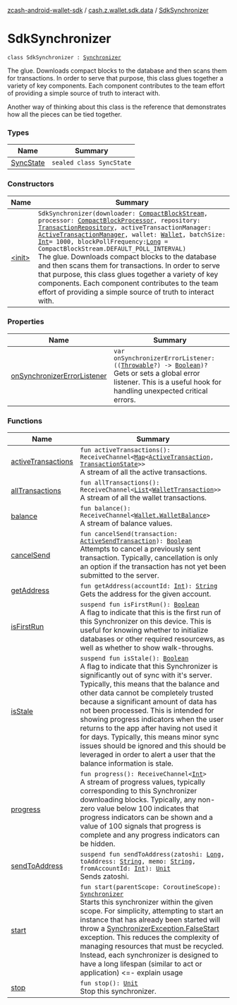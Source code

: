 [zcash-android-wallet-sdk](../../index.md) / [cash.z.wallet.sdk.data](../index.md) / [SdkSynchronizer](./index.md)

# SdkSynchronizer

`class SdkSynchronizer : `[`Synchronizer`](../-synchronizer/index.md)

The glue. Downloads compact blocks to the database and then scans them for transactions. In order to serve that
purpose, this class glues together a variety of key components. Each component contributes to the team effort of
providing a simple source of truth to interact with.

Another way of thinking about this class is the reference that demonstrates how all the pieces can be tied
together.

### Types

| Name | Summary |
|---|---|
| [SyncState](-sync-state/index.md) | `sealed class SyncState` |

### Constructors

| Name | Summary |
|---|---|
| [&lt;init&gt;](-init-.md) | `SdkSynchronizer(downloader: `[`CompactBlockStream`](../-compact-block-stream/index.md)`, processor: `[`CompactBlockProcessor`](../-compact-block-processor/index.md)`, repository: `[`TransactionRepository`](../-transaction-repository/index.md)`, activeTransactionManager: `[`ActiveTransactionManager`](../-active-transaction-manager/index.md)`, wallet: `[`Wallet`](../../cash.z.wallet.sdk.secure/-wallet/index.md)`, batchSize: `[`Int`](https://kotlinlang.org/api/latest/jvm/stdlib/kotlin/-int/index.html)` = 1000, blockPollFrequency: `[`Long`](https://kotlinlang.org/api/latest/jvm/stdlib/kotlin/-long/index.html)` = CompactBlockStream.DEFAULT_POLL_INTERVAL)`<br>The glue. Downloads compact blocks to the database and then scans them for transactions. In order to serve that purpose, this class glues together a variety of key components. Each component contributes to the team effort of providing a simple source of truth to interact with. |

### Properties

| Name | Summary |
|---|---|
| [onSynchronizerErrorListener](on-synchronizer-error-listener.md) | `var onSynchronizerErrorListener: ((`[`Throwable`](https://kotlinlang.org/api/latest/jvm/stdlib/kotlin/-throwable/index.html)`?) -> `[`Boolean`](https://kotlinlang.org/api/latest/jvm/stdlib/kotlin/-boolean/index.html)`)?`<br>Gets or sets a global error listener. This is a useful hook for handling unexpected critical errors. |

### Functions

| Name | Summary |
|---|---|
| [activeTransactions](active-transactions.md) | `fun activeTransactions(): ReceiveChannel<`[`Map`](https://kotlinlang.org/api/latest/jvm/stdlib/kotlin.collections/-map/index.html)`<`[`ActiveTransaction`](../-active-transaction/index.md)`, `[`TransactionState`](../-transaction-state/index.md)`>>`<br>A stream of all the active transactions. |
| [allTransactions](all-transactions.md) | `fun allTransactions(): ReceiveChannel<`[`List`](https://kotlinlang.org/api/latest/jvm/stdlib/kotlin.collections/-list/index.html)`<`[`WalletTransaction`](../../cash.z.wallet.sdk.dao/-wallet-transaction/index.md)`>>`<br>A stream of all the wallet transactions. |
| [balance](balance.md) | `fun balance(): ReceiveChannel<`[`Wallet.WalletBalance`](../../cash.z.wallet.sdk.secure/-wallet/-wallet-balance/index.md)`>`<br>A stream of balance values. |
| [cancelSend](cancel-send.md) | `fun cancelSend(transaction: `[`ActiveSendTransaction`](../-active-send-transaction/index.md)`): `[`Boolean`](https://kotlinlang.org/api/latest/jvm/stdlib/kotlin/-boolean/index.html)<br>Attempts to cancel a previously sent transaction. Typically, cancellation is only an option if the transaction has not yet been submitted to the server. |
| [getAddress](get-address.md) | `fun getAddress(accountId: `[`Int`](https://kotlinlang.org/api/latest/jvm/stdlib/kotlin/-int/index.html)`): `[`String`](https://kotlinlang.org/api/latest/jvm/stdlib/kotlin/-string/index.html)<br>Gets the address for the given account. |
| [isFirstRun](is-first-run.md) | `suspend fun isFirstRun(): `[`Boolean`](https://kotlinlang.org/api/latest/jvm/stdlib/kotlin/-boolean/index.html)<br>A flag to indicate that this is the first run of this Synchronizer on this device. This is useful for knowing whether to initialize databases or other required resourcews, as well as whether to show walk-throughs. |
| [isStale](is-stale.md) | `suspend fun isStale(): `[`Boolean`](https://kotlinlang.org/api/latest/jvm/stdlib/kotlin/-boolean/index.html)<br>A flag to indicate that this Synchronizer is significantly out of sync with it's server. Typically, this means that the balance and other data cannot be completely trusted because a significant amount of data has not been processed. This is intended for showing progress indicators when the user returns to the app after having not used it for days. Typically, this means minor sync issues should be ignored and this should be leveraged in order to alert a user that the balance information is stale. |
| [progress](progress.md) | `fun progress(): ReceiveChannel<`[`Int`](https://kotlinlang.org/api/latest/jvm/stdlib/kotlin/-int/index.html)`>`<br>A stream of progress values, typically corresponding to this Synchronizer downloading blocks. Typically, any non- zero value below 100 indicates that progress indicators can be shown and a value of 100 signals that progress is complete and any progress indicators can be hidden. |
| [sendToAddress](send-to-address.md) | `suspend fun sendToAddress(zatoshi: `[`Long`](https://kotlinlang.org/api/latest/jvm/stdlib/kotlin/-long/index.html)`, toAddress: `[`String`](https://kotlinlang.org/api/latest/jvm/stdlib/kotlin/-string/index.html)`, memo: `[`String`](https://kotlinlang.org/api/latest/jvm/stdlib/kotlin/-string/index.html)`, fromAccountId: `[`Int`](https://kotlinlang.org/api/latest/jvm/stdlib/kotlin/-int/index.html)`): `[`Unit`](https://kotlinlang.org/api/latest/jvm/stdlib/kotlin/-unit/index.html)<br>Sends zatoshi. |
| [start](start.md) | `fun start(parentScope: CoroutineScope): `[`Synchronizer`](../-synchronizer/index.md)<br>Starts this synchronizer within the given scope. For simplicity, attempting to start an instance that has already been started will throw a [SynchronizerException.FalseStart](../../cash.z.wallet.sdk.exception/-synchronizer-exception/-false-start.md) exception. This reduces the complexity of managing resources that must be recycled. Instead, each synchronizer is designed to have a long lifespan (similar to act or application) &lt;=- explain usage |
| [stop](stop.md) | `fun stop(): `[`Unit`](https://kotlinlang.org/api/latest/jvm/stdlib/kotlin/-unit/index.html)<br>Stop this synchronizer. |
